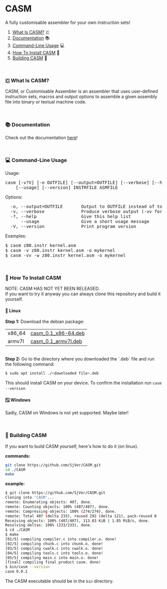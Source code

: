 [x86-64-link]: https://github.com/SjVer/CASM/releases/download/0.1/casm_0.1_x86-64.deb
[armv7l-link]: https://github.com/SjVer/CASM/releases/download/0.1/casm_0.1_armv7l.deb

# CASM
A fully customisable assembler for your own instruction sets!
<br>
1. [What Is CASM?](#-what-is-casm?) 🇨
2. [Documentation](#-documentation) 📚
3. [Command-Line Usage](#-command-line-usage) 💻
4. [How To Install CASM](#-how-to-install-casm) 💾
5. [Building CASM](#-building-casm) 🔨

<br>

### 🇨 What Is CASM?
CASM, or Customisable Assembler is an assembler that uses user-defined instruction sets, macros and output options to assemble a given assembly file into binary or textual machine code.

<br>

### 📚 Documentation
Check out the documentation [here](DOCUMENTATION.md)!

<br>

### 💻 Command-Line Usage
Usage:
<pre>
casm [-v?V] [-o OUTFILE] [--output=OUTFILE] [--verbose] [--help]
    [--usage] [--version] INSTRFILE ASMFILE
</pre>
Options:
<pre>
  -o, --output=OUTFILE       Output to OUTFILE instead of to standard output
  -v, --verbose              Produce verbose output (-vv for extra verbosity)
  -?, --help                 Give this help list
      --usage                Give a short usage message
  -V, --version              Print program version
</pre>
Examples:
<pre>
$ casm z80.instr kernel.asm
$ casm -v z80.instr kernel.asm -o mykernel
$ casm -vv -w z80.instr kernel.asm -o mykernel
</pre>

<br>

### 💾 How To Install CASM

NOTE: CASM HAS NOT YET BEEN RELEASED. <br>
If you want to try it anyway you can always clone this repository and build it yourself.

#### 🐧 Linux

<b>Step 1:</b>
Download the debian package:

| | |
| --- | --- |
| x86_64 | [casm_0.1_x86-64.deb][x86-64-link]
| armv7l | [casm_0.1_armv7l.deb][armv7l-link]

<br>
<b>Step 2:</b>
Go to the directory where you downloaded the `.deb` file and run the following command:

```sh
$ sudo apt install ./<downloaded file>.deb
```
This should install CASM on your device. To confirm the installation run `casm --version`.

#### 🪟 Windows

Sadly, CASM on Windows is not yet supported. Maybe later!

<br>

### 🔨 Building CASM
If you want to build CASM yourself, here's how to do it (on linux).

<b>commands:</b>
```sh
git clone https://github.com/SjVer/CASM.git
cd ./CASM
make
```

<b>example:</b>
```sh
$ git clone https://github.com/SjVer/CASM.git
Cloning into 'CASM'...
remote: Enumerating objects: 407, done.
remote: Counting objects: 100% (407/407), done.
remote: Compressing objects: 100% (274/274), done.
remote: Total 407 (delta 233), reused 292 (delta 121), pack-reused 0
Receiving objects: 100% (407/407), 113.03 KiB | 1.85 MiB/s, done.
Resolving deltas: 100% (233/233), done.
$ cd ./CASM
$ make
[01/5] compiling compiler.c into compiler.o. done!
[02/5] compiling chunk.c into chunk.o. done!
[03/5] compiling cwalk.c into cwalk.o. done!
[04/5] compiling tools.c into tools.o. done!
[05/5] compiling main.c into main.o. done!
[final] compiling final product casm. done!
$ bin/casm --version
casm 0.0.1
```

The CASM executable should be in the `bin` directory.